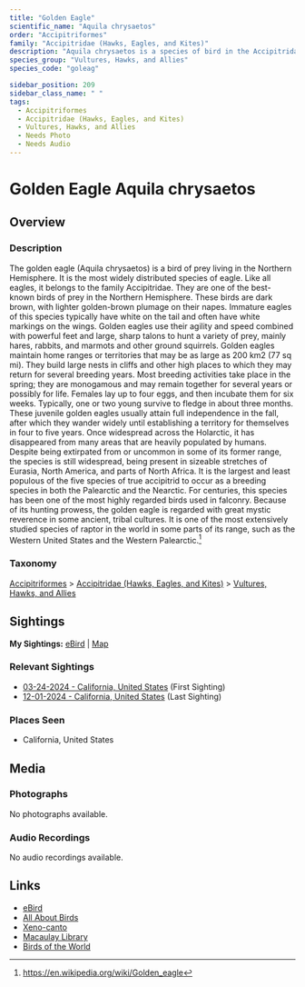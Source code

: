 ```yaml
---
title: "Golden Eagle"
scientific_name: "Aquila chrysaetos"
order: "Accipitriformes"
family: "Accipitridae (Hawks, Eagles, and Kites)"
description: "Aquila chrysaetos is a species of bird in the Accipitridae (Hawks, Eagles, and Kites) family. It has been observed 2 times."
species_group: "Vultures, Hawks, and Allies"
species_code: "goleag"

sidebar_position: 209
sidebar_class_name: " "
tags: 
  - Accipitriformes
  - Accipitridae (Hawks, Eagles, and Kites)
  - Vultures, Hawks, and Allies
  - Needs Photo
  - Needs Audio
---
```


# Golden Eagle <span className='sci_name'>Aquila chrysaetos</span>

## Overview

### Description
The golden eagle (Aquila chrysaetos) is a bird of prey living in the Northern Hemisphere. It is the most widely distributed species of eagle. Like all eagles, it belongs to the family Accipitridae. They are one of the best-known birds of prey in the Northern Hemisphere. These birds are dark brown, with lighter golden-brown plumage on their napes. Immature eagles of this species typically have white on the tail and often have white markings on the wings. Golden eagles use their agility and speed combined with powerful feet and large, sharp talons to hunt a variety of prey, mainly hares, rabbits, and marmots and other ground squirrels.
Golden eagles maintain home ranges or territories that may be as large as 200 km2 (77 sq mi). They build large nests in cliffs and other high places to which they may return for several breeding years. Most breeding activities take place in the spring; they are monogamous and may remain together for several years or possibly for life. Females lay up to four eggs, and then incubate them for six weeks. Typically, one or two young survive to fledge in about three months. These juvenile golden eagles usually attain full independence in the fall, after which they wander widely until establishing a territory for themselves in four to five years.
Once widespread across the Holarctic, it has disappeared from many areas that are heavily populated by humans. Despite being extirpated from or uncommon in some of its former range, the species is still widespread, being present in sizeable stretches of Eurasia, North America, and parts of North Africa. It is the largest and least populous of the five species of true accipitrid to occur as a breeding species in both the Palearctic and the Nearctic.
For centuries, this species has been one of the most highly regarded birds used in falconry. Because of its hunting prowess, the golden eagle is regarded with great mystic reverence in some ancient, tribal cultures. It is one of the most extensively studied species of raptor in the world in some parts of its range, such as the Western United States and the Western Palearctic.[^1]

[^1]: https://en.wikipedia.org/wiki/Golden_eagle

### Taxonomy
[Accipitriformes](/tags/accipitriformes) > [Accipitridae (Hawks, Eagles, and Kites)](/tags/accipitridae-hawks-eagles-and-kites) > [Vultures, Hawks, and Allies](/tags/vultures-hawks-and-allies)


## Sightings

**My Sightings:** [eBird](https://ebird.org/lifelist?r=world&time=life&spp=goleag) | [Map](/map?species_code=goleag)

### Relevant Sightings

* [03-24-2024 - California, United States](https://ebird.org/checklist/S165849468) (First Sighting)
* [12-01-2024 - California, United States](https://ebird.org/checklist/S204217558) (Last Sighting)

### Places Seen

* California, United States



## Media
### Photographs
No photographs available.

### Audio Recordings
No audio recordings available.

## Links
* [eBird](https://ebird.org/species/goleag) 
* [All About Birds](https://www.allaboutbirds.org/guide/goleag) 
* [Xeno-canto](https://www.xeno-canto.org/species/aquila-chrysaetos) 
* [Macaulay Library](https://search.macaulaylibrary.org/catalog?taxonCode=goleag&sort=rating_rank_desc)
* [Birds of the World](https://birdsoftheworld.org/bow/species/goleag)
